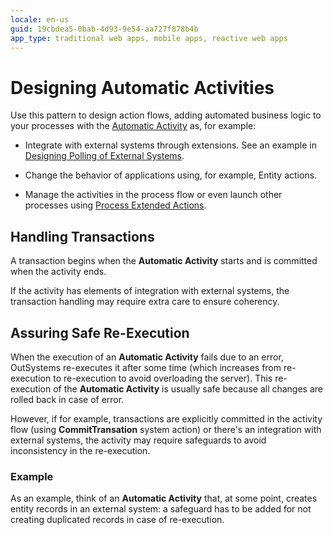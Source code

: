 ```yaml
---
locale: en-us
guid: 19cbdea5-0bab-4d93-9e54-aa727f878b4b
app_type: traditional web apps, mobile apps, reactive web apps
---
```


# Designing Automatic Activities

Use this pattern to design action flows, adding automated business logic to your processes with the [Automatic Activity](<../../../ref/lang/auto/Class.Automatic Activity.final.md>) as, for example:

* Integrate with external systems through extensions. See an example in [Designing Polling of External Systems](poll-external-systems.md).

* Change the behavior of applications using, for example, Entity actions.

* Manage the activities in the process flow or even launch other processes using [Process Extended Actions](../actions-extended/intro.md).


## Handling Transactions

A transaction begins when the **Automatic Activity** starts and is committed when the activity ends.

If the activity has elements of integration with external systems, the transaction handling may require extra care to ensure coherency.


## Assuring Safe Re-Execution

When the execution of an **Automatic Activity** fails due to an error, OutSystems re-executes it after some time (which increases from re-execution to re-execution to avoid overloading the server). This re-execution of the **Automatic Activity** is usually safe because all changes are rolled back in case of error.

However, if for example, transactions are explicitly committed in the activity flow (using **CommitTransation** system action) or there's an integration with external systems, the activity may require safeguards to avoid inconsistency in the re-execution.

### Example

As an example, think of an **Automatic Activity** that, at some point, creates entity records in an external system: a safeguard has to be added for not creating duplicated records in case of re-execution.
